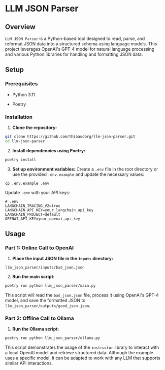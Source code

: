 # LLM JSON Parser 

## Overview 
`LLM JSON Parser` is a Python-based tool designed to read, parse, and reformat JSON data into a structured schema using language models. This project leverages OpenAI's GPT-4 model for natural language processing and various Python libraries for handling and formatting JSON data.
## Setup 

### Prerequisites 

- Python 3.11

- Poetry

### Installation 
 
1. **Clone the repository:** 

```bash
git clone https://github.com/thibaudbrg/llm-json-parser.git
cd llm-json-parser
```
 
2. **Install dependencies using Poetry:** 

```bash
poetry install
```
 
3. **Set up environment variables:** Create a `.env` file in the root directory or use the provided `.env.example` and update the necessary values:

```plaintext
cp .env.example .env
```
Update `.env` with your API keys:

```plaintext
# .env
LANGCHAIN_TRACING_V2=true
LANGCHAIN_API_KEY=your_langchain_api_key
LANGCHAIN_PROJECT=default
OPENAI_API_KEY=your_openai_api_key
```

## Usage 

### Part 1: Online Call to OpenAI 
 
1. **Place the input JSON file in the `inputs` directory:** 

```plaintext
llm_json_parser/inputs/bad_json.json
```
 
2. **Run the main script:** 

```bash
poetry run python llm_json_parser/main.py
```
This script will read the `bad_json.json` file, process it using OpenAI's GPT-4 model, and save the formatted JSON to `llm_json_parser/outputs/good_json.json`.

### Part 2: Offline Call to Ollama 
 
1. **Run the Ollama script:** 

```bash
poetry run python llm_json_parser/ollama.py
```
This script demonstrates the usage of the `instructor` library to interact with a local OpenAI model and retrieve structured data. Although the example uses a specific model, it can be adapted to work with any LLM that supports similar API interactions.